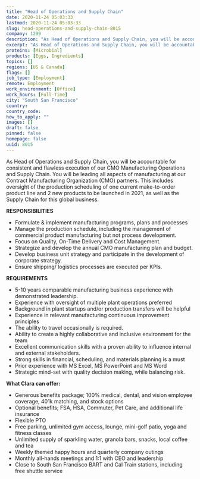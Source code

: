 ```yaml
---
title: "Head of Operations and Supply Chain"
date: 2020-11-24 05:03:33
lastmod: 2020-11-24 05:03:33
slug: head-operations-and-supply-chain-8015
company: 1299
description: "As Head of Operations and Supply Chain, you will be accountable for consistent and flawless execution of our CMO Manufacturing Operations and Supply Chain. You will be leading all aspects of manufacturing at our Contract Manufacturing Organization (CMO) partners. This includes oversight of the production scheduling of one current make-to-order product line and 2 new products to be launched in 2021, as well as the Supply Chain for this global business.RESPONSIBILITIES"
excerpt: "As Head of Operations and Supply Chain, you will be accountable for consistent and flawless execution of our CMO Manufacturing Operations and Supply Chain. You will be leading all aspects of manufacturing at our Contract Manufacturing Organization (CMO) partners. This includes oversight of the production scheduling of one current make-to-order product line and 2 new products to be launched in 2021, as well as the Supply Chain for this global business.RESPONSIBILITIES"
proteins: [Microbial]
products: [Eggs, Ingredients]
topics: []
regions: [US & Canada]
flags: []
job_type: [Employment]
remote: Employment
work_environment: [Office]
work_hours: [Full-Time]
city: "South San Francisco"
country: 
country_code: 
how_to_apply: ""
images: []
draft: false
pinned: false
homepage: false
uuid: 8015
---
```

<p>As Head of Operations and Supply Chain, you will be accountable for consistent and flawless execution of our CMO Manufacturing Operations and Supply Chain. You will be leading all aspects of manufacturing at our Contract Manufacturing Organization (CMO) partners. This includes oversight of the production scheduling of one current make-to-order product line and 2 new products to be launched in 2021, as well as the Supply Chain for this global business.</p>
<p><strong>RESPONSIBILITIES </strong></p>
<ul>
<li>Formulate & implement manufacturing programs, plans and processes</li>
<li>Manage the production schedule, including the management of commercial product manufacturing but not process development.</li>
<li>Focus on Quality, On-Time Delivery and Cost Management.</li>
<li>Strategize and develop the annual CMO manufacturing plan and budget.</li>
<li>Develop business unit strategy and participate in the development of corporate strategy.</li>
<li>Ensure shipping/ logistics processes are executed per KPIs.</li>
</ul>
<p><strong>REQUIREMENTS </strong></p>
<ul>
<li>5-10 years comparable manufacturing business experience with demonstrated leadership.</li>
<li>Experience with oversight of multiple plant operations preferred</li>
<li>Background in plant startups and/or production transfers will be helpful</li>
<li>Experience in relevant manufacturing continuous improvement principles</li>
<li>The ability to travel occasionally is required.</li>
<li>Ability to create a highly collaborative and inclusive environment for the team</li>
<li>Excellent communication skills with a proven ability to influence internal and external stakeholders.</li>
<li>Strong skills in financial, scheduling, and materials planning is a must</li>
<li>Prior experience with MS Excel, MS PowerPoint and MS Word</li>
<li>Strategic mind-set with quality decision making, while balancing risk.</li>
</ul>
<p><strong>What Clara can offer:</strong></p>
<ul>
<li>Generous benefits package; 100% medical, dental, and vision employee coverage, 401k matching, and stock options</li>
<li>Optional benefits; FSA, HSA, Commuter, Pet Care, and additional life insurance</li>
<li>Flexible PTO</li>
<li>Free parking, unlimited gym access, lounge, mini-golf patio, yoga and fitness classes</li>
<li>Unlimited supply of sparkling water, granola bars, snacks, local coffee and tea</li>
<li>Weekly themed happy hours and quarterly company outings</li>
<li>Monthly all-hands meetings and 1:1 with CEO and leadership</li>
<li>Close to South San Francisco BART and Cal Train stations, including free shuttle service</li>
</ul>
